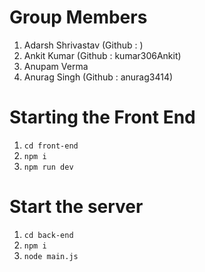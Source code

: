 # Group Members

1. Adarsh Shrivastav (Github : )
2. Ankit Kumar (Github : kumar306Ankit)
3. Anupam Verma
4. Anurag Singh (Github : anurag3414)

# Starting the Front End
1. ```cd front-end```
2. ```npm i```
3. ```npm run dev```

# Start the server
1. ```cd back-end```
2. ```npm i```
3. ```node main.js```
